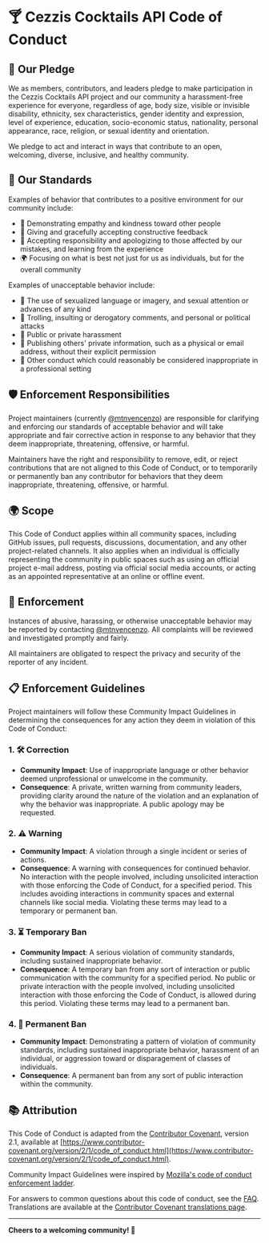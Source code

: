 # 🍸 Cezzis Cocktails API Code of Conduct

## 🤝 Our Pledge

We as members, contributors, and leaders pledge to make participation in the Cezzis Cocktails API project and our community a harassment-free experience for everyone, regardless of age, body size, visible or invisible disability, ethnicity, sex characteristics, gender identity and expression, level of experience, education, socio-economic status, nationality, personal appearance, race, religion, or sexual identity and orientation.

We pledge to act and interact in ways that contribute to an open, welcoming, diverse, inclusive, and healthy community.

## 📏 Our Standards

Examples of behavior that contributes to a positive environment for our community include:

- 🫶 Demonstrating empathy and kindness toward other people
- 💬 Giving and gracefully accepting constructive feedback
- 🤝 Accepting responsibility and apologizing to those affected by our mistakes, and learning from the experience
- 🌍 Focusing on what is best not just for us as individuals, but for the overall community

Examples of unacceptable behavior include:

- 🚫 The use of sexualized language or imagery, and sexual attention or advances of any kind
- 🚫 Trolling, insulting or derogatory comments, and personal or political attacks
- 🚫 Public or private harassment
- 🚫 Publishing others' private information, such as a physical or email address, without their explicit permission
- 🚫 Other conduct which could reasonably be considered inappropriate in a professional setting

## 🛡️ Enforcement Responsibilities

Project maintainers (currently [@mtnvencenzo](https://github.com/mtnvencenzo)) are responsible for clarifying and enforcing our standards of acceptable behavior and will take appropriate and fair corrective action in response to any behavior that they deem inappropriate, threatening, offensive, or harmful.

Maintainers have the right and responsibility to remove, edit, or reject contributions that are not aligned to this Code of Conduct, or to temporarily or permanently ban any contributor for behaviors that they deem inappropriate, threatening, offensive, or harmful.

## 🌍 Scope

This Code of Conduct applies within all community spaces, including GitHub issues, pull requests, discussions, documentation, and any other project-related channels. It also applies when an individual is officially representing the community in public spaces such as using an official project e-mail address, posting via official social media accounts, or acting as an appointed representative at an online or offline event.

## 🚨 Enforcement

Instances of abusive, harassing, or otherwise unacceptable behavior may be reported by contacting [@mtnvencenzo](https://github.com/mtnvencenzo). All complaints will be reviewed and investigated promptly and fairly.

All maintainers are obligated to respect the privacy and security of the reporter of any incident.

## 📋 Enforcement Guidelines

Project maintainers will follow these Community Impact Guidelines in determining the consequences for any action they deem in violation of this Code of Conduct:

### 1. 🛠️ Correction
- **Community Impact**: Use of inappropriate language or other behavior deemed unprofessional or unwelcome in the community.
- **Consequence**: A private, written warning from community leaders, providing clarity around the nature of the violation and an explanation of why the behavior was inappropriate. A public apology may be requested.

### 2. ⚠️ Warning
- **Community Impact**: A violation through a single incident or series of actions.
- **Consequence**: A warning with consequences for continued behavior. No interaction with the people involved, including unsolicited interaction with those enforcing the Code of Conduct, for a specified period. This includes avoiding interactions in community spaces and external channels like social media. Violating these terms may lead to a temporary or permanent ban.

### 3. ⏳ Temporary Ban
- **Community Impact**: A serious violation of community standards, including sustained inappropriate behavior.
- **Consequence**: A temporary ban from any sort of interaction or public communication with the community for a specified period. No public or private interaction with the people involved, including unsolicited interaction with those enforcing the Code of Conduct, is allowed during this period. Violating these terms may lead to a permanent ban.

### 4. 🚫 Permanent Ban
- **Community Impact**: Demonstrating a pattern of violation of community standards, including sustained inappropriate behavior, harassment of an individual, or aggression toward or disparagement of classes of individuals.
- **Consequence**: A permanent ban from any sort of public interaction within the community.

## 📚 Attribution

This Code of Conduct is adapted from the [Contributor Covenant][homepage], version 2.1, available at [https://www.contributor-covenant.org/version/2/1/code_of_conduct.html](https://www.contributor-covenant.org/version/2/1/code_of_conduct.html).

Community Impact Guidelines were inspired by [Mozilla's code of conduct enforcement ladder](https://github.com/mozilla/diversity).

For answers to common questions about this code of conduct, see the [FAQ](https://www.contributor-covenant.org/faq). Translations are available at the [Contributor Covenant translations page](https://www.contributor-covenant.org/translations).

---

**Cheers to a welcoming community! 🍹**

[homepage]: https://www.contributor-covenant.org